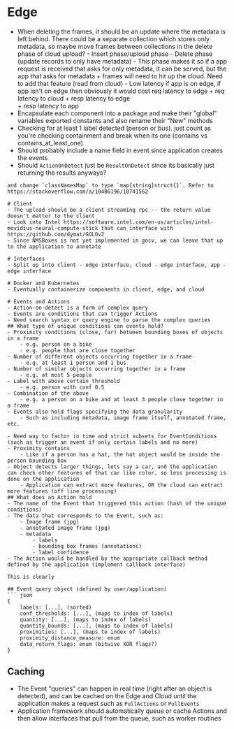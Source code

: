 # Edge
- When deleting the frames, it should be an update where the metadata is left behind. There could be a separate collection which stores only metadata, 
    so maybe move frames between collections in the delete phase of cloud upload? 
        - Insert phase/upload phase
        - Delete phase (update records to only have metadata)
            - This phase makes it so if a app request is received that asks for only metadata, it can be served, but the app that asks 
            for metadata + frames will need to hit up the cloud. Need to add that feature (read from cloud)
            - Low latency if app is on edge, if app isn't on edge then obviously it would cost req latency to edge + req latency to cloud + resp latency to edge  
            + resp latency to app
- Encapsulate each component into a package and make their "global" variables exported constants and also rename their "New" methods
- Checking for at least 1 label detected (person or bus). just count as you're checking containment and break when its one (contains vs contains_at_least_one)
- Should probably include a name field in event since application creates the events
- Should `ActionOnDetect` just be `ResultOnDetect` since its basically just returning the results anyways?


```
and change `classNamesMap` to type `map[string]struct{}`. Refer to https://stackoverflow.com/a/10486196/10741562

# Client
- The upload should be a client streaming rpc -- the return value doesn't matter to the client
- Look into Intel https://software.intel.com/en-us/articles/intel-movidius-neural-compute-stick that can interface with https://github.com/dymat/GOLOv2
- Since NMSBoxes is not yet implemented in gocv, we can leave that up to the application to annotate

# Interfaces
- Split up into client - edge interface, cloud - edge interface, app - edge interface

# Docker and Kubernetes
- Eventually containerize components in client, edge, and cloud 

# Events and Actions
- Action-on-detect is a form of complex query
- Events are conditions that can trigger Actions
- Need search syntax or query engine to parse the complex queries
## What type of unique conditions can events hold?
- Proximity conditions (close, far) between bounding boxes of objects in a frame
    - e.g. person on a bike 
    - e.g. people that are close together
- Number of different objects occurring together in a frame
    - e.g. at least 1 person and 1 bus
- Number of similar objects occurring together in a frame
    - e.g. at most 5 people
- Label with above certain threshold
    - e.g. person with conf 0.5
- Combination of the above
    - e.g. a person on a bike and at least 3 people close together in a frame
- Events also hold flags specifying the data granularity
    - Such as including metadata, image frame itself, annotated frame, etc.
    
- Need way to factor in time and strict subsets for EventConditions (such as trigger an event if only certain labels and no more)
- Proximity contains
    - Like if a person has a hat, the hat object would be inside the person bounding box
- Object detects larger things, lets say a car, and the application can check other features of that car like color, so less processing is done on the application
    - Application can extract more features, OR the cloud can extract more features (off line processing)
## What does an Action hold
- The name of the Event that triggered this action (hash of the unique conditions)
- The data that corresponds to the Event, such as:
    - Image frame (jpg)
    - annotated image frame (jpg)
    - metadata
        - labels
        - bounding box frames (annotations)
        - label confidence
- The Action would be handled by the appropriate callback method defined by the application (implement callback interface)

This is clearly 

## Event query object (defined by user/application)
``` json
{
    labels: [...], (sorted)
    conf_thresholds: [...], (maps to index of labels)
    quantity: [...], (maps to index of labels)
    quantity_bounds: [...], (maps to index of labels)
    proximities: [...], (maps to index of labels)
    proximity_distance_measure: enum
    data_return_flags: enum (bitwise XOR flags?)
}
```



## Caching
- The Event "queries" can happen in real time (right after an object is detected), and can be cached on the Edge and Cloud 
until the application makes a request such as `PullActions` or `PullEvents`
- Application framework should automatically queue or cache Actions and then allow interfaces that pull from the queue, such as worker routines

 
